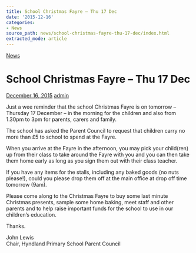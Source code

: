 ```yaml
---
title: School Christmas Fayre – Thu 17 Dec
date: '2015-12-16'
categories:
- News
source_path: news/school-christmas-fayre-thu-17-dec/index.html
extracted_mode: article
---
```

[News](/news/)

# School Christmas Fayre – Thu 17 Dec

[December 16, 2015](/news/school-christmas-fayre-thu-17-dec/) [admin](author/admin/)

Just a wee reminder that the school Christmas Fayre is on tomorrow – Thursday 17 December – in the morning for the children and also from 1.30pm to 3pm for parents, carers and family.

The school has asked the Parent Council to request that children carry no more than £5 to school to spend at the Fayre.

When you arrive at the Fayre in the afternoon, you may pick your child(ren) up from their class to take around the Fayre with you and you can then take them home early as long as you sign them out with their class teacher.

If you have any items for the stalls, including any baked goods (no nuts please!), could you please drop them off at the main office at drop off time tomorrow (9am).

Please come along to the Christmas Fayre to buy some last minute Christmas presents, sample some home baking, meet staff and other parents and to help raise important funds for the school to use in our children’s education.

Thanks.

John Lewis  
Chair, Hyndland Primary School Parent Council
